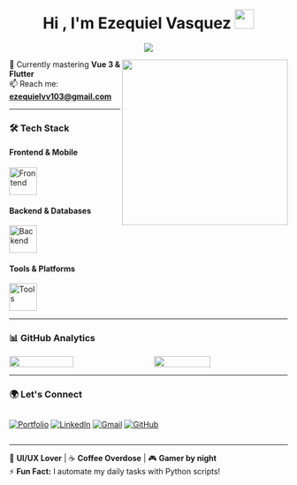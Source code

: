<h1 align="center"><b>Hi , I'm Ezequiel Vasquez </b><img src="https://media.giphy.com/media/hvRJCLFzcasrR4ia7z/giphy.gif" width="35"></h1>
<!--  -->
<p align="center">
  <a href="https://github.com/DenverCoder1/readme-typing-svg"><img src="https://readme-typing-svg.herokuapp.com?font=Time+New+Roman&color=cyan&size=25&center=true&vCenter=true&width=600&height=100&lines=If+you+can+imagine+it,+you+can+program+it..&hearts;++;FullStack+Developer,;Computer+Science+Student,;Active+Learner/Researcher,;Love+to+learn+new+stuffs..<3"></a>
</p>

<img align="right" src="https://media.giphy.com/media/jdPMeyv9rn0hZHh8n9/giphy.gif" width="300px">

🌱 Currently mastering **Vue 3 & Flutter**  
📫 Reach me: **ezequielvv103@gmail.com**  

---

### 🛠️ **Tech Stack**

#### **Frontend & Mobile**
<div style="display: flex; flex-wrap: wrap; gap: 10px;">
  <img src="https://skillicons.dev/icons?i=js,html,css,react,vue,tailwind,flutter,threejs" alt="Frontend" height="50"/>
</div>

#### **Backend & Databases**
<div style="display: flex; flex-wrap: wrap; gap: 10px;">
  <img src="https://skillicons.dev/icons?i=nodejs,python,mongodb" alt="Backend" height="50"/>
</div>

#### **Tools & Platforms**
<div style="display: flex; flex-wrap: wrap; gap: 10px;">
  <img src="https://skillicons.dev/icons?i=vscode,git,github,vercel,figma,vite" alt="Tools" height="50"/>
</div>

---

### 📊 **GitHub Analytics**

<div style="display: flex; gap: 20px; flex-wrap: wrap;">
  <img src="https://github-readme-stats.vercel.app/api?username=Ezikiel103&show_icons=true&theme=nightowl&hide_border=true&include_all_commits=true" width="48%"/>
  <img src="https://github-readme-stats.vercel.app/api/top-langs/?username=Ezikiel103&layout=compact&theme=nightowl&hide_border=true" width="45%"/>
</div>

---

### 🌍 **Let's Connect**

<div style="display: flex; flex-wrap: wrap; gap: 10px;">

[![Portfolio](https://img.shields.io/badge/✨_Portfolio-000000?style=for-the-badge&logo=vercel&logoColor=white)](https://portfolioev.vercel.app)
[![LinkedIn](https://img.shields.io/badge/🔗_LinkedIn-0A66C2?style=for-the-badge&logo=linkedin&logoColor=white)](https://www.linkedin.com/in/ezikiel103/)
[![Gmail](https://img.shields.io/badge/📬_Email-EA4335?style=for-the-badge&logo=gmail&logoColor=white)](mailto:ezequielvv103@gmail.com)
[![GitHub](https://img.shields.io/badge/💻_GitHub-181717?style=for-the-badge&logo=github&logoColor=white)](https://github.com/Ezikiel103)

</div>

---

🎨 **UI/UX Lover** | ☕ **Coffee Overdose** | 🎮 **Gamer by night**  
⚡ **Fun Fact:** I automate my daily tasks with Python scripts!
